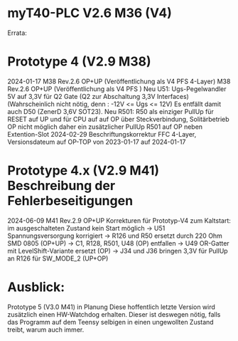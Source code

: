 # myT40-PLC V2.6 M36 (V4)

Errata:

Prototype 4 (V2.9 M38)
==================================

2024-01-17	M38 Rev.2.6 OP+UP  (Veröffentlichung als V4 PFS 4-Layer)
			M38 Rev.2.6 OP+UP  (Veröffentlichung als V4 PFS )
			Neu U51:  Ugs-Pegelwandler 5V auf 3,3V für Q2 Gate (Q2 zur Abschaltung 3,3V Interfaces) (Wahrscheinlich nicht nötig, denn : -12V <= Ugs <= 12V)
			Es entfällt damit auch D50 (ZenerD 3,6V SOT23).
			Neu R501: R50 als einziger PullUp für RESET auf UP und für CPU auf auf OP über Steckverbindung, Solitärbetrieb OP nicht möglich
			daher ein zusätzlicher PullUp R501 auf OP neben Extention-Slot
2024-02-29	Beschriftungskorrektur FFC 4-Layer, Versionsdateum auf OP-TOP von 2023-01-17 auf 2024-01-17


Prototype 4.x (V2.9 M41) Beschreibung der Fehlerbeseitigungen
==================================

2024-06-09	M41 Rev.2.9 OP+UP Korrekturen für Prototyp-V4 zum Kaltstart: im ausgeschalteten Zustand kein Start möglich
			  -> U51 Spannungsversorgung korrigiert
			  -> R126 und R50 ersetzt durch 220 Ohm SMD 0805  (OP+UP)
			  -> C1, R128, R501, U48 (OP) entfallen
			  -> U49 OR-Gatter mit LevelShift-Variante ersetzt (OP)
			  -> J34 und J36 bringen 3,3V für PullUp an R126 für SW_MODE_2 (UP+OP)
			
Ausblick:
==================================

Prototype 5 (V3.0 M41) in Planung
			Diese hoffentlich letzte Version wird zusätzlich einen HW-Watchdog erhalten.
			Dieser ist deswegen nötig, falls das Programm auf dem Teensy selbigen in einen ungewollten Zustand treibt, warum auch immer.
